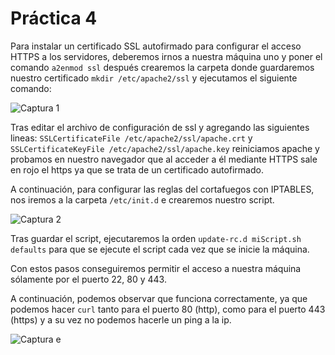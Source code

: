 # Práctica 4

Para instalar un certificado SSL autofirmado para configurar el acceso HTTPS a los servidores, deberemos irnos a nuestra máquina uno y poner el comando `a2enmod ssl` después crearemos la carpeta donde guardaremos nuestro certificado `mkdir /etc/apache2/ssl` y ejecutamos el siguiente comando:

![Captura 1](http://imgur.com/3A4UhW6.jpg "Instalar certificado SSL")

Tras editar el archivo de configuración de ssl y agregando las siguientes lineas: `SSLCertificateFile /etc/apache2/ssl/apache.crt` y `SSLCertificateKeyFile /etc/apache2/ssl/apache.key` reiniciamos apache y probamos en nuestro navegador que al acceder a él mediante HTTPS sale en rojo el https ya que se trata de un certificado autofirmado.

A continuación, para configurar las reglas del cortafuegos con IPTABLES, nos iremos a la carpeta `/etc/init.d` e crearemos nuestro script.

![Captura 2](http://imgur.com/sXY1KlO.jpg "Script IPTABLES")

Tras guardar el script, ejecutaremos la orden `update-rc.d miScript.sh defaults` para que se ejecute el script cada vez que se inicie la máquina.

Con estos pasos conseguiremos permitir el acceso a nuestra máquina sólamente por el puerto 22, 80 y 443.

A continuación, podemos observar que funciona correctamente, ya que podemos hacer `curl` tanto para el puerto 80 (http), como para el puerto 443 (https) y a su vez no podemos hacerle un ping a la ip.

![Captura e](http://imgur.com/LpgVx07.jpg "Funciona")
